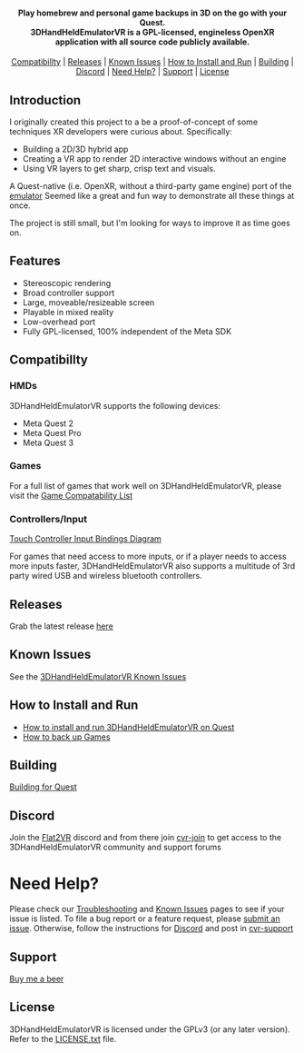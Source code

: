 <h4 align="center"> Play homebrew and personal game backups in 3D on the go with your Quest.
</br>
  3DHandHeldEmulatorVR is a GPL-licensed, engineless OpenXR application with all source code publicly available.
</h4>

<p align="center">
  <a href="#compatabillty">Compatibillty</a> |
  <a href="#releases">Releases</a> |
  <a href="#known-issues">Known Issues</a> |
  <a href="#how-to-install-and-run">How to Install and Run</a> |
  <a href="#building">Building</a> |
  <a href="#discord">Discord</a> |
  <a href="#need-help">Need Help?</a> |
  <a href="#support">Support</a> |
  <a href="#license">License</a>
</p>

## Introduction
I originally created this project to a be a proof-of-concept of some techniques XR developers were curious about. 
Specifically:
- Building a 2D/3D hybrid app
- Creating a VR app to render 2D interactive windows without an engine
- Using VR layers to get sharp, crisp text and visuals.

A Quest-native (i.e. OpenXR, without a third-party game engine) port of the [emulator](https://github.com/citra-emu/citra) Seemed like a great and fun way to demonstrate all these things at once.

The project is still small, but I'm looking for ways to improve it as time goes on.

## Features
- Stereoscopic rendering
- Broad controller support
- Large, moveable/resizeable screen
- Playable in mixed reality
- Low-overhead port
- Fully GPL-licensed, 100% independent of the Meta SDK

## Compatibillty

### HMDs
3DHandHeldEmulatorVR supports the following devices:
- Meta Quest 2
- Meta Quest Pro
- Meta Quest 3

### Games
For a full list of games that work well on 3DHandHeldEmulatorVR, please visit the [Game Compatability List](https://docs.google.com/spreadsheets/d/1viN8_MWO1HW9QXlkT-TdCGQbH1g660mKsIp1ZTARdho/edit?usp=sharing)

### Controllers/Input 
[Touch Controller Input Bindings Diagram](https://github.com/amwatson/CitraVR/wiki/Touch-Controller-Input-Bindings)

For games that need access to more inputs, or if a player needs to access more inputs faster, 3DHandHeldEmulatorVR also supports a multitude of 3rd party wired USB and wireless bluetooth controllers. 

## Releases
Grab the latest release [here](https://github.com/amwatson/3DHandHeldEmulatorVR/releases)

## Known Issues
See the [3DHandHeldEmulatorVR Known Issues](https://github.com/amwatson/CitraVR/wiki/CitraVR-Known-Issues)

## How to Install and Run
- [How to install and run 3DHandHeldEmulatorVR on Quest](https://github.com/amwatson/CitraVR/wiki/Install-Run-on-Quest)
- [How to back up Games](https://github.com/amwatson/CitraVR/wiki/Backing-up-3DS-Games)

## Building
[Building for Quest](https://github.com/amwatson/CitraVR/wiki/Building-for-Quest)

## Discord 
Join the [Flat2VR](https://flat2vr.com/) discord and from there join [cvr-join](https://discord.com/channels/747967102895390741/1196505250102792232) to get access to the 3DHandHeldEmulatorVR community and support forums

# Need Help?
Please check our [Troubleshooting](https://github.com/amwatson/CitraVR/wiki/Troubleshooting) and [Known Issues](https://github.com/amwatson/CitraVR/wiki/CitraVR-Known-Issues) pages to see if your issue is listed.
To file a bug report or a feature request, please [submit an issue](https://github.com/amwatson/CitraVR/issues/new/choose).
Otherwise, follow the instructions for <a href="#discord">Discord</a> and post in [cvr-support](https://discord.com/channels/747967102895390741/1196505719910957176)

## Support
[Buy me a beer](https://www.buymeacoffee.com/fewerwrong)

## License
3DHandHeldEmulatorVR is licensed under the GPLv3 (or any later version). Refer to the [LICENSE.txt](https://github.com/amwatson/CitraVR/blob/master/license.txt) file.
